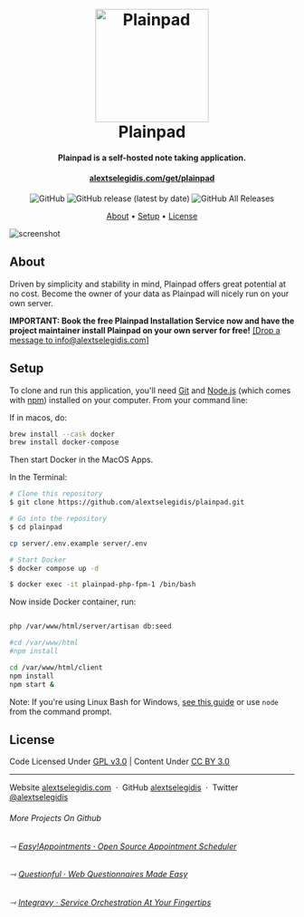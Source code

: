 <h1 align="center">
    <br>
    <a href="https://alextselegidis.com/get/plainpad">
        <img src="https://raw.githubusercontent.com/alextselegidis/plainpad/master/logo.png" alt="Plainpad" width="200">
    </a>
    <br>
    Plainpad
    <br>
</h1>

<h4 align="center">
    Plainpad is a self-hosted note taking application.
</h4>

<h4 align="center">
    <a href="https://alextselegidis.com/get/plainpad">alextselegidis.com/get/plainpad</a>
</h4>

<p align="center">
  <img alt="GitHub" src="https://img.shields.io/github/license/alextselegidis/plainpad?style=for-the-badge">
  <img alt="GitHub release (latest by date)" src="https://img.shields.io/github/v/release/alextselegidis/plainpad?style=for-the-badge">
  <img alt="GitHub All Releases" src="https://img.shields.io/github/downloads/alextselegidis/plainpad/total?style=for-the-badge">
</p>

<p align="center">
  <a href="#about">About</a> •
  <a href="#setup">Setup</a> •
  <a href="#license">License</a>
</p>

![screenshot](screenshot.png)

## About

Driven by simplicity and stability in mind, Plainpad offers great potential at no cost. Become the owner of 
your data as Plainpad will nicely run on your own server. 

**IMPORTANT: Book the free Plainpad Installation Service now and have the project maintainer install Plainpad on your 
own server for free!** [[Drop a message to info@alextselegidis.com]](mailto:info@alextselegidis.com?subject=Plainpad%20Installation%20Service&body=I%20would%20like%20to%20book%20the%20Plainpad%20Installation%20Service.) 

## Setup

To clone and run this application, you'll need [Git](https://git-scm.com) and [Node.js](https://nodejs.org/en/download/) 
(which comes with [npm](http://npmjs.com)) installed on your computer. From your command line:

If in macos, do:

```bash
brew install --cask docker
brew install docker-compose
```
Then start Docker in the MacOS Apps.

In the Terminal:

```bash
# Clone this repository
$ git clone https://github.com/alextselegidis/plainpad.git

# Go into the repository
$ cd plainpad

cp server/.env.example server/.env

# Start Docker 
$ docker compose up -d

$ docker exec -it plainpad-php-fpm-1 /bin/bash
```

Now inside Docker container, run:
```bash

php /var/www/html/server/artisan db:seed

#cd /var/www/html
#npm install

cd /var/www/html/client
npm install
npm start &


```

Note: If you're using Linux Bash for Windows, [see this guide](https://www.howtogeek.com/261575/how-to-run-graphical-linux-desktop-applications-from-windows-10s-bash-shell/) or use `node` from the command prompt.


## License 

Code Licensed Under [GPL v3.0](https://www.gnu.org/licenses/gpl-3.0.en.html) | Content Under [CC BY 3.0](https://creativecommons.org/licenses/by/3.0/)

---

Website [alextselegidis.com](https://alextselegidis.com) &nbsp;&middot;&nbsp;
GitHub [alextselegidis](https://github.com/alextselegidis) &nbsp;&middot;&nbsp;
Twitter [@alextselegidis](https://twitter.com/AlexTselegidis)

###### More Projects On Github
###### ⇾ [Easy!Appointments &middot; Open Source Appointment Scheduler](https://github.com/alextselegidis/easyappointments)
###### ⇾ [Questionful &middot; Web Questionnaires Made Easy](https://github.com/alextselegidis/questionful)
###### ⇾ [Integravy &middot; Service Orchestration At Your Fingertips](https://github.com/alextselegidis/integravy)
 
